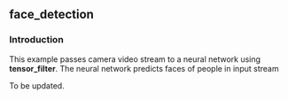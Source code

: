 ## face_detection
### Introduction

This example passes camera video stream to a neural network using **tensor_filter**. The neural network predicts faces of people in input stream

To be updated.
